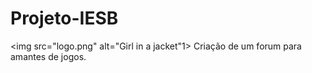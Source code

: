 # Projeto-IESB
<img src="logo.png" alt="Girl in a jacket"1>
Criação de um forum para amantes de jogos.
